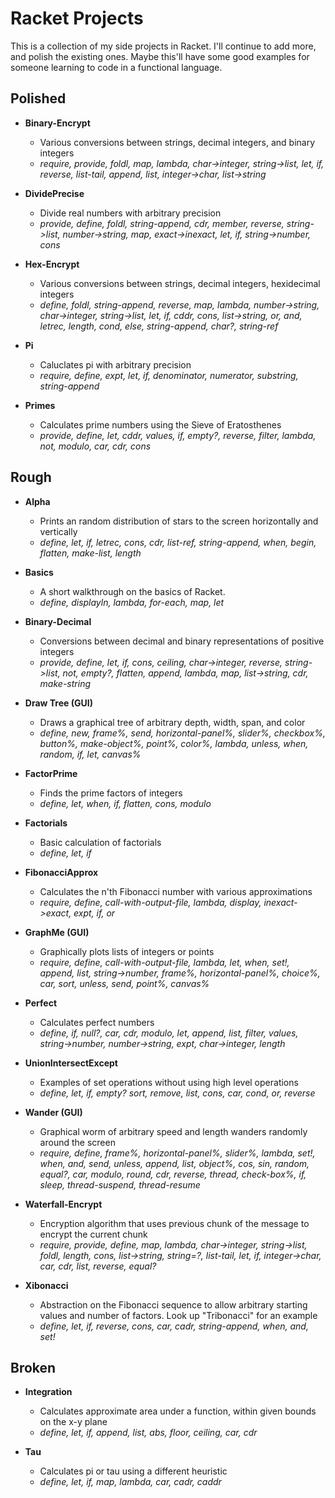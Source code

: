 # Racket Projects

This is a collection of my side projects in Racket. I'll continue to add more, and polish the existing ones. Maybe this'll have some good examples for someone learning to code in a functional language.

## Polished
- **Binary-Encrypt**
  * Various conversions between strings, decimal integers, and binary integers
  * *require, provide, foldl, map, lambda, char->integer, string->list, let, if, reverse, list-tail, append, list, integer->char, list->string*

- **DividePrecise**
  * Divide real numbers with arbitrary precision
  * *provide, define, foldl, string-append, cdr, member, reverse, string->list, number->string, map, exact->inexact, let, if, string->number, cons*

- **Hex-Encrypt**
  * Various conversions between strings, decimal integers, hexidecimal integers
  * *define, foldl, string-append, reverse, map, lambda, number->string, char->integer, string->list, let, if, cddr, cons, list->string, or, and, letrec, length, cond, else, string-append, char?, string-ref*

- **Pi**
  * Caluclates pi with arbitrary precision
  * *require, define, expt, let, if, denominator, numerator, substring, string-append*

- **Primes**
  * Calculates prime numbers using the Sieve of Eratosthenes
  * *provide, define, let, cddr, values, if, empty?, reverse, filter, lambda, not, modulo, car, cdr, cons*

## Rough
- **Alpha**
  * Prints an random distribution of stars to the screen horizontally and vertically
  * *define, let, if, letrec, cons, cdr, list-ref, string-append, when, begin, flatten, make-list, length*
   
- **Basics**
  * A short walkthrough on the basics of Racket.
  * *define, displayln, lambda, for-each, map, let*
  
- **Binary-Decimal**
  * Conversions between decimal and binary representations of positive integers
  * *provide, define, let, if, cons, ceiling, char->integer, reverse, string->list, not, empty?, flatten, append, lambda, map, list->string, cdr, make-string*

- **Draw Tree (GUI)**
  * Draws a graphical tree of arbitrary depth, width, span, and color
  * *define, new, frame%, send, horizontal-panel%, slider%, checkbox%, button%, make-object%, point%, color%, lambda, unless, when, random, if, let, canvas%*

- **FactorPrime**
  * Finds the prime factors of integers
  * *define, let, when, if, flatten, cons, modulo*

- **Factorials**
  * Basic calculation of factorials
  * *define, let, if*

- **FibonacciApprox**
  * Calculates the n'th Fibonacci number with various approximations
  * *require, define, call-with-output-file, lambda, display, inexact->exact, expt, if, or*

- **GraphMe (GUI)**
  * Graphically plots lists of integers or points
  * *require, define, call-with-output-file, lambda, let, when, set!, append, list, string->number, frame%, horizontal-panel%, choice%, car, sort, unless, send, point%, canvas%*

- **Perfect**
  * Calculates perfect numbers
  * *define, if, null?, car, cdr, modulo, let, append, list, filter, values, string->number, number->string, expt, char->integer, length*

- **UnionIntersectExcept**
  * Examples of set operations without using high level operations
  * *define, let, if, empty? sort, remove, list, cons, car, cond, or, reverse*
 
- **Wander (GUI)**
  * Graphical worm of arbitrary speed and length wanders randomly around the screen
  * *require, define, frame%, horizontal-panel%, slider%, lambda, set!, when, and, send, unless, append, list, object%, cos, sin, random, equal?, car, modulo, round, cdr, reverse, thread, check-box%, if, sleep, thread-suspend, thread-resume*

- **Waterfall-Encrypt**
  * Encryption algorithm that uses previous chunk of the message to encrypt the current chunk
  * *require, provide, define, map, lambda, char->integer, string->list, foldl, length, cons, list->string, string=?, list-tail, let, if, integer->char, car, cdr, list, reverse, equal?*

- **Xibonacci**
  * Abstraction on the Fibonacci sequence to allow arbitrary starting values and number of factors. Look up "Tribonacci" for an example
  * *define, let, if, reverse, cons, car, cadr, string-append, when, and, set!*

## Broken
- **Integration**
  * Calculates approximate area under a function, within given bounds on the x-y plane
  * *define, let, if, append, list, abs, floor, ceiling, car, cdr*

- **Tau**
  * Calculates pi or tau using a different heuristic
  * *define, let, if, map, lambda, car, cadr, caddr*
